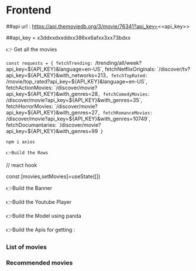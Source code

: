 # Frontend
##api url : https://api.themoviedb.org/3/movie/76341?api_key=<<api_key>>

##api_key = x3ddxxdxxddxx386xx6afxx3xx73bdxx

👉 Get all the movies

`const requests = {
  fetchTrending: `/trending/all/week?api_key=${API_KEY}&language=en-US`,
  fetchNetflixOriginals: `/discover/tv?api_key=${API_KEY}&with_networks=213`,
  fetchTopRated: `/movie/top_rated?api_key=${API_KEY}&language=en-US`,
  fetchActionMovies: `/discover/movie?api_key=${API_KEY}&with_genres=28`,
  fetchComedyMovies: `/discover/movie?api_key=${API_KEY}&with_genres=35`,
  fetchHorrorMovies: `/discover/movie?api_key=${API_KEY}&with_genres=27`,
  fetchRomanceMovies: `/discover/movie?api_key=${API_KEY}&with_genres=10749`,
  fetchDocumantaries: `/discover/movie?api_key=${API_KEY}&with_genres=99`
}`

`npm i axios`

`👉Build the Rows`

// react hook
 
const [movies,setMovies]=useState([])

👉Build the Banner

👉Build the Youtube Player

👉Build the Model using panda 

👉Build the Apis for getting :
### List of movies
### Recommended movies



